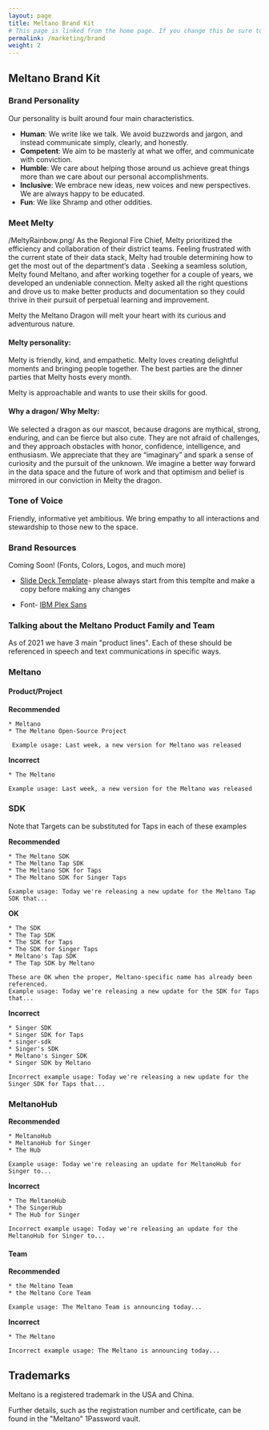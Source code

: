 ```yaml
---
layout: page
title: Meltano Brand Kit
# This page is linked from the home page. If you change this be sure to change both links!
permalink: /marketing/brand
weight: 2
---
```


## Meltano Brand Kit

### Brand Personality
Our personality is built around four main characteristics.

* **Human**: We write like we talk. We avoid buzzwords and jargon, and instead communicate simply, clearly, and honestly.
* **Competent**: We aim to be masterly at what we offer, and communicate with conviction.
* **Humble**: We care about helping those around us achieve great things more than we care about our personal accomplishments.
* **Inclusive**: We embrace new ideas, new voices and new perspectives. We are always happy to be educated.
* **Fun**: We like Shramp and other oddities. 

### Meet Melty
/MeltyRainbow.png/
As the Regional Fire Chief, Melty prioritized the efficiency and collaboration of their district teams.  Feeling frustrated with the current state of their data stack, Melty had trouble determining how to get the most out of the department’s data . Seeking a seamless solution, Melty found Meltano, and after working together for a couple of years, we developed an undeniable connection. Melty asked all the right questions and drove us to make better products and documentation so they could thrive in their pursuit of perpetual learning and improvement.

Melty the Meltano Dragon will melt your heart with its curious and adventurous nature. 

#### Melty personality: 
Melty is friendly, kind, and empathetic. Melty loves creating delightful moments and bringing people together. The best parties are the dinner parties that Melty hosts every month.

Melty is approachable and wants to use their skills for good. 


#### Why a dragon/ Why Melty:
We selected a dragon as our mascot, because dragons are mythical, strong, enduring, and can be fierce but also cute. They are not afraid of challenges, and they approach obstacles with honor, confidence, intelligence, and enthusiasm. We appreciate that they are “imaginary” and spark a sense of curiosity and the pursuit of the unknown. We imagine a better way forward in the data space and the future of work and that optimism and belief is mirrored in our conviction in Melty the dragon. 


### Tone of Voice
Friendly, informative yet ambitious. We bring empathy to all interactions and stewardship to those new to the space. 

### Brand Resources
Coming Soon! (Fonts, Colors, Logos, and much more)

* [Slide Deck Template](https://docs.google.com/presentation/u/0/?ftv=1&tgif=d)- please always start from this templte and make a copy before making any changes

* Font- [IBM Plex Sans](https://github.com/IBM/plex/tree/master/IBM-Plex-Sans)

### Talking about the Meltano Product Family and Team

As of 2021 we have 3 main "product lines". Each of these should be referenced in speech and text communications in specific ways.

### Meltano

#### Product/Project
  
**Recommended**

    * Meltano
    * The Meltano Open-Source Project

     Example usage: Last week, a new version for Meltano was released

**Incorrect**

    * The Meltano

    Example usage: Last week, a new version for the Meltano was released

### SDK

Note that Targets can be substituted for Taps in each of these examples

**Recommended**

    * The Meltano SDK
    * The Meltano Tap SDK
    * The Meltano SDK for Taps
    * The Meltano SDK for Singer Taps

    Example usage: Today we're releasing a new update for the Meltano Tap SDK that...

**OK**

    * The SDK
    * The Tap SDK
    * The SDK for Taps
    * The SDK for Singer Taps
    * Meltano's Tap SDK
    * The Tap SDK by Meltano

    These are OK when the proper, Meltano-specific name has already been referenced. 
    Example usage: Today we're releasing a new update for the SDK for Taps that...

**Incorrect**

    * Singer SDK
    * Singer SDK for Taps
    * singer-sdk
    * Singer's SDK
    * Meltano's Singer SDK
    * Singer SDK by Meltano

    Incorrect example usage: Today we're releasing a new update for the Singer SDK for Taps that...

### MeltanoHub

**Recommended**

    * MeltanoHub
    * MeltanoHub for Singer
    * The Hub

    Example usage: Today we're releasing an update for MeltanoHub for Singer to...

**Incorrect**

    * The MeltanoHub
    * The SingerHub
    * The Hub for Singer

    Incorrect example usage: Today we're releasing an update for the MeltanoHub for Singer to...

#### Team

**Recommended**

    * the Meltano Team
    * the Meltano Core Team

    Example usage: The Meltano Team is announcing today...

**Incorrect**

    * The Meltano

    Incorrect example usage: The Meltano is announcing today...

## Trademarks

Meltano is a registered trademark in the USA and China.

Further details, such as the registration number and certificate, can be found in the "Meltano" 1Password vault.
